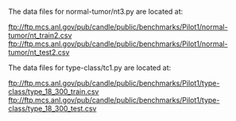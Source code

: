 The data files for normal-tumor/nt3.py are located at:

  ftp://ftp.mcs.anl.gov/pub/candle/public/benchmarks/Pilot1/normal-tumor/nt_train2.csv
  ftp://ftp.mcs.anl.gov/pub/candle/public/benchmarks/Pilot1/normal-tumor/nt_test2.csv
  
The data files for type-class/tc1.py are located at:
  
  ftp://ftp.mcs.anl.gov/pub/candle/public/benchmarks/Pilot1/type-class/type_18_300_train.csv
  ftp://ftp.mcs.anl.gov/pub/candle/public/benchmarks/Pilot1/type-class/type_18_300_test.csv
